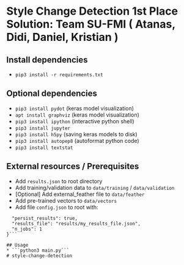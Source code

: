 # Style Change Detection 1st Place Solution: Team SU-FMI ( Atanas, Didi, Daniel, Kristian )

## Install dependencies
  * ```pip3 install -r requirements.txt```

## Optional dependencies
  * ```pip3 install pydot``` (keras model visualization)
  * ```apt install graphviz``` (keras model visualization)
  * ```pip3 install ipython``` (interactive python shell)
  * ```pip3 install jupyter```
  * ```pip3 install h5py``` (saving keras models to disk)
  * ```pip3 install autopep8``` (autoformat python code)
  * ```pip3 install textstat```

## External resources / Prerequisites
  * Add ```results.json``` to root directory
  * Add training/validation data to ```data/training``` / ```data/validation```
  * [Optional] Add external_feather file to ```data/feather```
  * Add pre-trained vectors to ```data/vectors```
  * Add file ```config.json``` to root with:
  ```{
    "persist_results": true,
    "results_file": "results/my_results_file.json",
    "n_jobs": 1
  }```

## Usage
  * ```python3 main.py```
# style-change-detection
